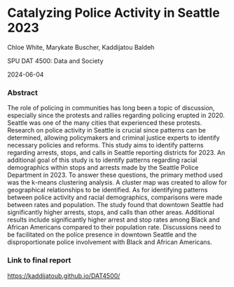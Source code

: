# Catalyzing Police Activity in Seattle 2023

Chloe White, Marykate Buscher, Kaddijatou Baldeh

SPU DAT 4500: Data and Society 

2024-06-04

### Abstract

The role of policing in communities has long been a topic of discussion, especially since the protests and rallies regarding policing erupted in 2020. Seattle was one of the many cities that experienced these protests. Research on police activity in Seattle is crucial since patterns can be determined, allowing policymakers and criminal justice experts to identify necessary policies and reforms. This study aims to identify patterns regarding arrests, stops, and calls in Seattle reporting districts for 2023. An additional goal of this study is to identify patterns regarding racial demographics within stops and arrests made by the Seattle Police Department in 2023. To answer these questions, the primary method used was the k-means clustering analysis. A cluster map was created to allow for geographical relationships to be identified. As for identifying patterns between police activity and racial demographics, comparisons were made between rates and population. The study found that downtown Seattle had significantly higher arrests, stops, and calls than other areas. Additional results include significantly higher arrest and stop rates among Black and African Americans compared to their population rate. Discussions need to be facilitated on the police presence in downtown Seattle and the disproportionate police involvement with Black and African Americans.

### Link to final report 
https://kaddijatoub.github.io/DAT4500/

